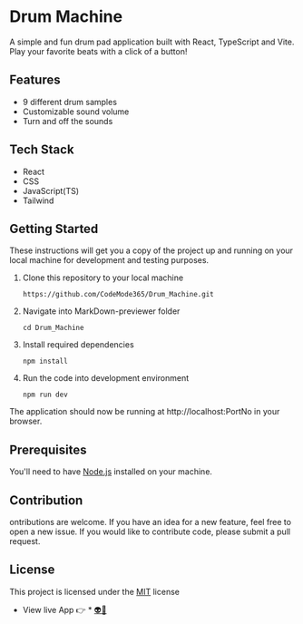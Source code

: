 # Drum Machine
A simple and fun drum pad application built with React, TypeScript and Vite. Play your favorite beats with a click of a button!

## Features
* 9 different drum samples
* Customizable sound volume
* Turn and off the sounds

## Tech Stack
* React 
* CSS
* JavaScript(TS)
* Tailwind

## Getting Started
These instructions will get you a copy of the project up and running on your local machine for development and testing purposes.

1. Clone this repository to your local machine
    ``` 
    https://github.com/CodeMode365/Drum_Machine.git
    ```
1. Navigate into MarkDown-previewer folder
    ``` 
    cd Drum_Machine 
    ```
1. Install required dependencies
    ```
    npm install
    ```
1. Run the code into development environment
    ```
    npm run dev 
    ```
 The application should now be running at http://localhost:PortNo in your browser.

## Prerequisites
You'll need to have [Node.js](https://nodejs.org/en/) installed on your machine.

## Contribution
ontributions are welcome. If you have an idea for a new feature, feel free to open a new issue. If you would like to contribute code, please submit a pull request.

## License
This project is licensed under the [MIT](https://opensource.org/licenses/MIT) license

* View live App 👉 * [👽🚀](https://drum-machine-codemode365.netlify.app/)
